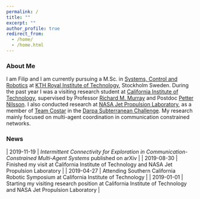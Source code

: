 ```yaml
---
permalink: /
title: ""
excerpt: ""
author_profile: true
redirect_from:
  - /home/
  - /home.html
---
```


### About Me

<p>
  I am Filip and I am currently pursuing a M.Sc. in
  <a href="https://www.kth.se/en/studies/master/systems-control-robotics/description-1.8733">Systems, Control and Robotics</a>
  at <a href="https://www.kth.se/en">KTH Royal Institute of Technology</a>, Stockholm Sweden.
  During the past year I was a visiting research student at
  <a href="https://www.caltech.edu/">California Institute of Technology</a>, supervised by Professor
  <a href="http://www.cds.caltech.edu/~murray/wiki/Main_Page">Richard M. Murray</a>
  and Postdoc <a href="http://www.its.caltech.edu/~lnilsson/#/">Petter Nilsson</a>.
  I also conducted research at <a href="https://www.jpl.nasa.gov/">NASA Jet Propulsion Laboratory</a>, as a member of
  <a href="https://costar.jpl.nasa.gov/">Team Costar</a> in the
  <a href="https://www.subtchallenge.com/">Darpa Subterranean Challenge</a>.
  My research mainly focused on multi-agent coordination in communication constrained networks.
</p>


### News

| 2019-11-19   | *Intermittent Connectivity for Exploration in Communication-Constrained Multi-Agent Systems* published on arXiv   |
| 2019-08-30   | Finished my visit at California Institute of Technology and NASA Jet Propulsion Laboratory   |
| 2019-04-27   | Attending Southern California Robotic Symposium at California Institute of Technology   |
| 2019-01-01   | Starting my visiting research position at California Institute of Technology and NASA Jet Propulsion Laboratory   |
